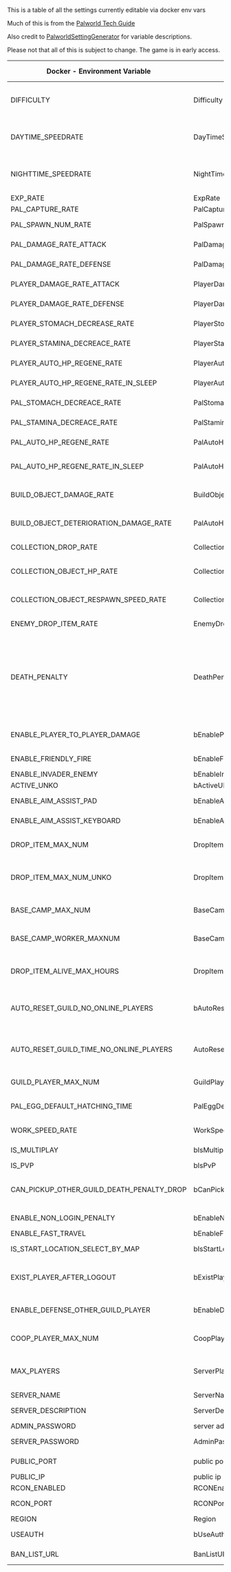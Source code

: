 This is a table of all the settings currently editable via docker env vars

Much of this is from the [Palworld Tech Guide](https://tech.palworldgame.com/optimize-game-balance)

Also credit to [PalworldSettingGenerator](https://dysoncheng.github.io/PalWorldSettingGenerator/setting.html) for variable descriptions.



Please not that all of this is subject to change. The game is in early access.


| **Docker - Environment Variable**         | **Game setting**                     | **Description**                                                                                                                                                   | **Data type** |
| ----------------------------------------- | ------------------------------------ | ----------------------------------------------------------------------------------------------------------------------------------------------------------------- | ------------- |
| DIFFICULTY                                | Difficulty                           | Difficulty - One of the following: None, Normal,  Difficult                                                                                                       | Enum          |
| DAYTIME_SPEEDRATE                         | DayTimeSpeedRate                     | Day time speed - Smaller number means shorter days                                                                                                                | Float         |
| NIGHTTIME_SPEEDRATE                       | NightTimeSpeedRate                   | Night time speed - Smaller number means shorter nights                                                                                                            | Float         |
| EXP_RATE                                  | ExpRate                              | EXP rate                                                                                                                                                          | Float         |
| PAL_CAPTURE_RATE                          | PalCaptureRate                       | Pal capture rate                                                                                                                                                  | Float         |
| PAL_SPAWN_NUM_RATE                        | PalSpawnNumRate                      | Pal appearance rate                                                                                                                                               | Float         |
| PAL_DAMAGE_RATE_ATTACK                    | PalDamageRateAttack                  | Damage from pals multipiler                                                                                                                                       | Float         |
| PAL_DAMAGE_RATE_DEFENSE                   | PalDamageRateDefense                 | Damage to pals multipiler                                                                                                                                         | Float         |
| PLAYER_DAMAGE_RATE_ATTACK                 | PlayerDamageRateAttack               | Damage from player multipiler                                                                                                                                     | Float         |
| PLAYER_DAMAGE_RATE_DEFENSE                | PlayerDamageRateDefense              | Damage to  player multipiler                                                                                                                                      | Float         |
| PLAYER_STOMACH_DECREASE_RATE              | PlayerStomachDecreaceRate            | Player hunger depletion rate                                                                                                                                      | Float         |
| PLAYER_STAMINA_DECREACE_RATE              | PlayerStaminaDecreaceRate            | Player stamina reduction rate                                                                                                                                     | Float         |
| PLAYER_AUTO_HP_REGENE_RATE                | PlayerAutoHPRegeneRate               | Player auto HP regeneration rate                                                                                                                                  | Float         |
| PLAYER_AUTO_HP_REGENE_RATE_IN_SLEEP       | PlayerAutoHpRegeneRateInSleep        | Player sleep HP regeneration rate                                                                                                                                 | Float         |
| PAL_STOMACH_DECREACE_RATE                 | PalStomachDecreaceRate               | Pal hunger depletion rate                                                                                                                                         | Float         |
| PAL_STAMINA_DECREACE_RATE                 | PalStaminaDecreaceRate               | Pal stamina reduction rate                                                                                                                                        | Float         |
| PAL_AUTO_HP_REGENE_RATE                   | PalAutoHPRegeneRate                  | Pal auto HP regeneration rate                                                                                                                                     | Float         |
| PAL_AUTO_HP_REGENE_RATE_IN_SLEEP          | PalAutoHpRegeneRateInSleep           | Pal sleep health regeneration rate (in Palbox)                                                                                                                    | Float         |
| BUILD_OBJECT_DAMAGE_RATE                  | BuildObjectDamageRate                | Damage to structure multipiler                                                                                                                                    | Float         |
| BUILD_OBJECT_DETERIORATION_DAMAGE_RATE    | PalAutoHpRegeneRateInSleep           | Structure determination rate                                                                                                                                      | Float         |
| COLLECTION_DROP_RATE                      | CollectionDropRate                   | Getherable items multipiler                                                                                                                                       | Float         |
| COLLECTION_OBJECT_HP_RATE                 | CollectionObjectHpRate               | Getherable objects HP multipiler                                                                                                                                  | Float         |
| COLLECTION_OBJECT_RESPAWN_SPEED_RATE      | CollectionObjectRespawnSpeedRate     | Getherable objects respawn interval                                                                                                                               | Float         |
| ENEMY_DROP_ITEM_RATE                      | EnemyDropItemRate                    | Dropped Items Multipiler                                                                                                                                          | Float         |
| DEATH_PENALTY                             | DeathPenalty                         | `None` : No lost<br> `Item` : Lost item without equipment<br>`ItemAndEquipment` : Lost item and equipment<br>`All`: Lost All item,   equipment, pal(in inventory) | Enum          |
| ENABLE_PLAYER_TO_PLAYER_DAMAGE            | bEnablePlayerToPlayerDamage          | Allows players to cause damage to players                                                                                                                         | Boolean       |
| ENABLE_FRIENDLY_FIRE                      | bEnableFriendlyFire                  | Allow friendly fire                                                                                                                                               | Boolean       |
| ENABLE_INVADER_ENEMY                      | bEnableInvaderEnemy                  | Enable invaders                                                                                                                                                   | Boolean       |
| ACTIVE_UNKO                               | bActiveUNKO                          | Enable UNKO                                                                                                                                                       | Boolean       |
| ENABLE_AIM_ASSIST_PAD                     | bEnableAimAssistPad                  | Enable controller aim assist                                                                                                                                      | Boolean       |
| ENABLE_AIM_ASSIST_KEYBOARD                | bEnableAimAssistKeyboard             | Enable Keyboard aim assist                                                                                                                                        | Boolean       |
| DROP_ITEM_MAX_NUM                         | DropItemMaxNum                       | Maximum number of drops in the world                                                                                                                              | Integer       |
| DROP_ITEM_MAX_NUM_UNKO                    | DropItemMaxNum                       | Maximum number of UNKO drops in the world                                                                                                                         | Integer       |
| BASE_CAMP_MAX_NUM                         | BaseCampMaxNum                       | Maximum number of base camps                                                                                                                                      | Integer       |
| BASE_CAMP_WORKER_MAXNUM                   | BaseCampWorkerMaxNum                 | Maximum number of workers                                                                                                                                         | Integer       |
| DROP_ITEM_ALIVE_MAX_HOURS                 | DropItemAliveMaxHours                | Time it takes for items to despawn in hours                                                                                                                       | Float         |
| AUTO_RESET_GUILD_NO_ONLINE_PLAYERS        | bAutoResetGuildNoOnlinePlayers       | Automatically reset guild when no players are online                                                                                                              | Bool          |
| AUTO_RESET_GUILD_TIME_NO_ONLINE_PLAYERS   | AutoResetGuildTimeNoOnlinePlayers    | Time to automatically reset guild when no players are online                                                                                                      | Float         |
| GUILD_PLAYER_MAX_NUM                      | GuildPlayerMaxNum                    | Max player of Guild                                                                                                                                               | Integer       |
| PAL_EGG_DEFAULT_HATCHING_TIME             | PalEggDefaultHatchingTime            | Time(h) to incubate massive egg                                                                                                                                   | Float         |
| WORK_SPEED_RATE                           | WorkSpeedRate                        | Work speed muliplier                                                                                                                                              | Float         |
| IS_MULTIPLAY                              | bIsMultiplay                         | Enable multiplayer                                                                                                                                                | Boolean       |
| IS_PVP                                    | bIsPvP                               | Enable PVP                                                                                                                                                        | Boolean       |
| CAN_PICKUP_OTHER_GUILD_DEATH_PENALTY_DROP | bCanPickupOtherGuildDeathPenaltyDrop | Allow players from other guilds to pick up death penalty items                                                                                                    | Boolean       |
| ENABLE_NON_LOGIN_PENALTY                  | bEnableNonLoginPenalty               | Enable non-login penalty                                                                                                                                          | Boolean       |
| ENABLE_FAST_TRAVEL                        | bEnableFastTravel                    | Enable fast travel                                                                                                                                                | Boolean       |
| IS_START_LOCATION_SELECT_BY_MAP           | bIsStartLocationSelectByMap          | Enable selecting of start location                                                                                                                                | Boolean       |
| EXIST_PLAYER_AFTER_LOGOUT                 | bExistPlayerAfterLogout              | Toggle for deleting players when they log off                                                                                                                     | Boolean       |
| ENABLE_DEFENSE_OTHER_GUILD_PLAYER         | bEnableDefenseOtherGuildPlayer       | Allows defense against other guild players                                                                                                                        | Boolean       |
| COOP_PLAYER_MAX_NUM                       | CoopPlayerMaxNum                     | Maximum number of players in a guild                                                                                                                              | Integer       |
| MAX_PLAYERS                               | ServerPlayerMaxNum                   | Maximum number of people who can join the server                                                                                                                  | Integer       |
| SERVER_NAME                               | ServerName                           | Server name                                                                                                                                                       | Integer       |
| SERVER_DESCRIPTION                        | ServerDescription                    | Server description                                                                                                                                                | String        |
| ADMIN_PASSWORD                            | server admin password                | AdminPassword                                                                                                                                                     | String        |
| SERVER_PASSWORD                           | AdminPassword                        | Set the server password.                                                                                                                                          | String        |
| PUBLIC_PORT                               | public port                          | Public port number                                                                                                                                                | Integer       |
| PUBLIC_IP                                 | public ip                            | Public IP                                                                                                                                                         | String        |
| RCON_ENABLED                              | RCONEnabled                          | Enable RCON                                                                                                                                                       | Boolean       |
| RCON_PORT                                 | RCONPort                             | Port number for RCON                                                                                                                                              | Integer       |
| REGION                                    | Region                               | Area                                                                                                                                                              | String        |
| USEAUTH                                   | bUseAuth                             | Use authentication                                                                                                                                                | Boolean       |
| BAN_LIST_URL                              | BanListURL                           | Which ban list to use                                                                                                                                             | String        |
